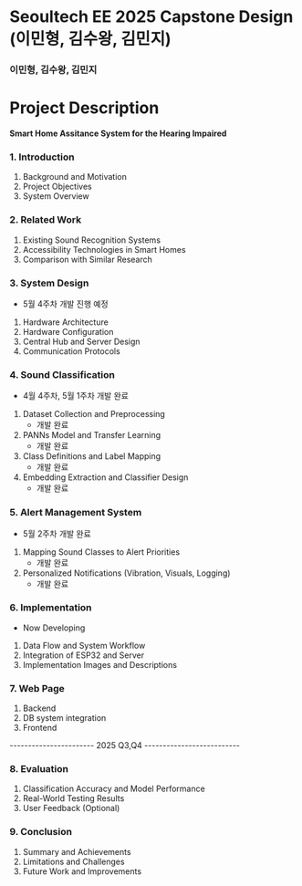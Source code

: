 # Seoultech EE 2025 Capstone Design (이민형, 김수왕, 김민지)
### 이민형, 김수왕, 김민지 

# Project Description

**Smart Home Assitance System for the Hearing Impaired**

### 1. Introduction
1. Background and Motivation  
2. Project Objectives  
3. System Overview  

### 2. Related Work
1. Existing Sound Recognition Systems  
2. Accessibility Technologies in Smart Homes  
3. Comparison with Similar Research  

### 3. System Design
- 5월 4주차 개발 진행 예정 
1. Hardware Architecture  
2. Hardware Configuration  
3. Central Hub and Server Design  
4. Communication Protocols  

### 4. Sound Classification
- 4월 4주차, 5월 1주차 개발 완료 
1. Dataset Collection and Preprocessing  
    - 개발 완료 
2. PANNs Model and Transfer Learning  
    - 개발 완료 
3. Class Definitions and Label Mapping
    - 개발 완료 
4. Embedding Extraction and Classifier Design  
    - 개발 완료 

### 5. Alert Management System
- 5월 2주차 개발 완료 
1. Mapping Sound Classes to Alert Priorities 
    - 개발 완료
2. Personalized Notifications (Vibration, Visuals, Logging)  
    - 개발 완료 

### 6. Implementation 
- Now Developing 
1. Data Flow and System Workflow  
2. Integration of ESP32 and Server  
3. Implementation Images and Descriptions  

### 7. Web Page 
1. Backend
2. DB system integration
3. Frontend 

----------------------- 2025 Q3,Q4 --------------------------

### 8. Evaluation
1. Classification Accuracy and Model Performance  
2. Real-World Testing Results  
3. User Feedback (Optional)  

### 9. Conclusion
1. Summary and Achievements  
2. Limitations and Challenges  
3. Future Work and Improvements  
